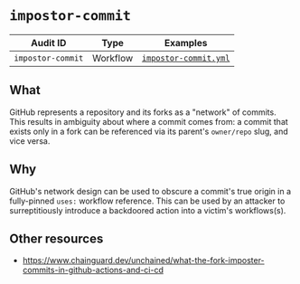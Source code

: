 # `impostor-commit`

| Audit ID | Type | Examples |
| -------- | ---- | -------- |
| `impostor-commit` | Workflow | [`impostor-commit.yml`](https://github.com/woodruffw/gha-hazmat/blob/main/.github/workflows/impostor-commit.yml)

## What

GitHub represents a repository and its forks as a "network" of commits.
This results in ambiguity about where a commit comes from: a commit
that exists only in a fork can be referenced via its parent's
`owner/repo` slug, and vice versa.

## Why

GitHub's network design can be used to obscure a commit's true origin
in a fully-pinned `uses:` workflow reference. This can be used by an attacker
to surreptitiously introduce a backdoored action into a victim's workflows(s).

## Other resources

* <https://www.chainguard.dev/unchained/what-the-fork-imposter-commits-in-github-actions-and-ci-cd>
